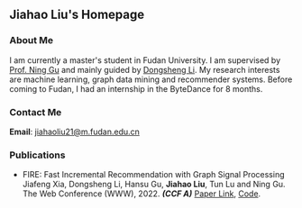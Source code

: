 ## Jiahao Liu's Homepage

### About Me
I am currently a master's student in Fudan University. I am supervised by [Prof. Ning Gu](https://cscw.fudan.edu.cn/ninggu/list.htm) and mainly guided by [Dongsheng Li](http://recmind.cn/). My research interests are machine learning, graph data mining and recommender systems. Before coming to Fudan, I had an internship in the ByteDance for 8 months.  

### Contact Me
**Email**: jiahaoliu21@m.fudan.edu.cn  

### Publications
- FIRE: Fast Incremental Recommendation with Graph Signal Processing  
Jiafeng Xia, Dongsheng Li, Hansu Gu, **Jiahao Liu**, Tun Lu and Ning Gu.  
The Web Conference (WWW), 2022. ***(CCF A)*** [Paper Link](), [Code](https://github.com/Yaveng/FIRE).
